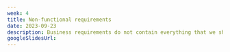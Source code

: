 ```yaml
---
week: 4
title: Non-functional requirements
date: 2023-09-23
description: Business requirements do not contain everything that we should consider when designing a software system - non-functional requirements that you identify are critical to project success.
googleSlidesUrl: 
---
```

